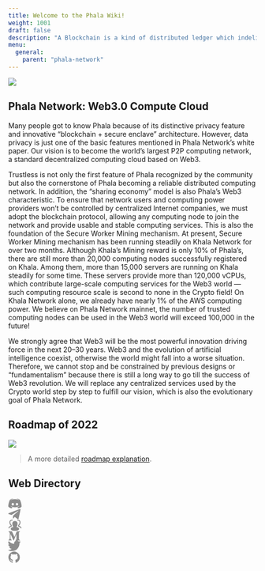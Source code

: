 ```yaml
---
title: Welcome to the Phala Wiki!
weight: 1001
draft: false
description: "A Blockchain is a kind of distributed ledger which indelibly records transactions in an ever-growing list of blocks. The basis of our trust in the blockchain is the fact that the execution of every transaction can be verified by any user of the blockchain. Existing blockchains, such as BTC and ETH, live up to this promise in an intuitive way: they make everything public, including the transactions and the internal states of smart contracts. This brings us to the problem: confidential data cannot be processed by these blockchains."
menu:
  general:
    parent: "phala-network"
---
```


![](/images/general/landing.jpg)

## Phala Network: Web3.0 Compute Cloud

<!-- TODO.shelven: Shorten this and highlight the important things. -->

Many people got to know Phala because of its distinctive privacy feature and innovative “blockchain + secure enclave” architecture. However, data privacy is just one of the basic features mentioned in Phala Network’s white paper. Our vision is to become the world’s largest P2P computing network, a standard decentralized computing cloud based on Web3.

Trustless is not only the first feature of Phala recognized by the community but also the cornerstone of Phala becoming a reliable distributed computing network.
In addition, the “sharing economy” model is also Phala’s Web3 characteristic. To ensure that network users and computing power providers won’t be controlled by centralized Internet companies, we must adopt the blockchain protocol, allowing any computing node to join the network and provide usable and stable computing services. This is also the foundation of the Secure Worker Mining mechanism.
At present, Secure Worker Mining mechanism has been running steadily on Khala Network for over two months. Although Khala’s Mining reward is only 10% of Phala’s, there are still more than 20,000 computing nodes successfully registered on Khala. Among them, more than 15,000 servers are running on Khala steadily for some time. These servers provide more than 120,000 vCPUs, which contribute large-scale computing services for the Web3 world — such computing resource scale is second to none in the Crypto field! On Khala Network alone, we already have nearly 1% of the AWS computing power. We believe on Phala Network mainnet, the number of trusted computing nodes can be used in the Web3 world will exceed 100,000 in the future!

We strongly agree that Web3 will be the most powerful innovation driving force in the next 20–30 years. Web3 and the evolution of artificial intelligence coexist, otherwise the world might fall into a worse situation. Therefore, we cannot stop and be constrained by previous designs or “fundamentalism” because there is still a long way to go till the success of Web3 revolution. We will replace any centralized services used by the Crypto world step by step to fulfill our vision, which is also the evolutionary goal of Phala Network.

<!-- ## Choose a Topic

<!-- {{< button "developer" "Build on Phala" >}} -->

## Roadmap of 2022

![](/images/general/roadmap.jpg)

> A more detailed [roadmap explanation](https://medium.com/phala-network/phala-network-roadmap-of-2022-f857ba765938).

## Web Directory

<div class="mediaList">
   <div class="item">
     <a href="https://discord.gg/myBmQu5" target="_blank">
        <svg width="27" height="22" viewBox="0 0 27 22" fill="none" xmlns="http://www.w3.org/2000/svg">
           <path d="M9.8 1.3l.3.3C5.9 2.8 4 4.6 4 4.6l1.3-.7c2.5-1 4.5-1.4 5.3-1.4h.4a19.5 19.5 0 0111.6 2.1s-1.8-1.7-5.7-3l.3-.3s3.1 0 6.5 2.4c0 0 3.3 6 3.3 13.5 0 0-2 3.3-7 3.5 0 0-1-1-1.6-1.9 3-.8 4.2-2.7 4.2-2.7-1 .6-1.9 1-2.7 1.3a16.2 16.2 0 01-12.7 0 13.5 13.5 0 01-1.8-.8h-.1l-.1-.1-.6-.4s1 1.8 4 2.7l-1.5 2C1.9 20.4 0 17.1 0 17.1 0 9.8 3.3 3.7 3.3 3.7c3.2-2.4 6.2-2.4 6.5-2.4zm-.6 8.6c-1.3 0-2.4 1.2-2.4 2.6 0 1.4 1 2.5 2.4 2.5 1.3 0 2.3-1.1 2.3-2.5s-1-2.6-2.3-2.6zm8.4 0c-1.3 0-2.3 1.2-2.3 2.6 0 1.4 1 2.5 2.3 2.5C19 15 20 14 20 12.5s-1-2.6-2.4-2.6z" fill="#8c8c8c"></path>
        </svg>
     </a>
  </div>
  <div class="item">
     <a href="https://t.me/phalanetwork" target="_blank">
        <svg width="25" height="21" viewBox="0 0 25 21" fill="none" xmlns="http://www.w3.org/2000/svg">
           <path d="M9.35464 19.5529L9.73964 13.7367L20.2996 4.22167C20.7671 3.79542 20.2034 3.58917 19.5846 3.96042L6.54964 12.1967L0.912142 10.4092C-0.297858 10.0654 -0.311608 9.22667 1.18714 8.62167L23.1459 0.151666C24.1496 -0.302084 25.1121 0.399166 24.7271 1.93917L20.9871 19.5529C20.7259 20.8042 19.9696 21.1067 18.9246 20.5292L13.2321 16.3217L10.4959 18.9754C10.1796 19.2917 9.91839 19.5529 9.35464 19.5529Z" fill="#8c8c8c"></path>
        </svg>
     </a>
  </div>
  <div class="item">
     <a href="https://forum.phala.network/" target="_blank">
        <svg width="27" height="24" viewBox="0 0 27 24" fill="none" xmlns="http://www.w3.org/2000/svg">
           <path fill-rule="evenodd" clip-rule="evenodd" d="M25.7165 18.488C25.1981 18.488 24.779 18.0689 24.779 17.5505C24.779 16.8202 23.4328 15.2574 20.9662 14.9967C20.489 14.947 20.1262 14.5449 20.1262 14.0649V11.9611C20.1262 11.6405 20.2903 11.3424 20.5603 11.1699C22.4915 9.94079 22.8965 7.66454 22.8965 5.97235C22.8965 2.84485 19.9575 2.6011 19.0565 2.6011C18.5381 2.6011 18.119 2.1811 18.119 1.6636C18.119 1.1461 18.5381 0.726105 19.0565 0.726105C21.6928 0.726105 24.7715 2.09954 24.7715 5.97235C24.7715 8.85142 23.8153 11.078 22.0012 12.4505V13.2652C24.8175 13.8642 26.654 15.8583 26.654 17.5495C26.654 18.0689 26.235 18.488 25.7165 18.488ZM13.3275 23.2739C11.2818 23.2739 5.0587 23.2739 5.0587 19.2024C5.0587 17.3058 7.7437 16.057 10.5215 15.5902C8.51245 13.9402 8.23964 11.1277 8.23964 8.80642C8.23964 5.52142 10.1746 3.55923 13.4156 3.55923H13.5778C16.8187 3.55923 18.7537 5.52048 18.7537 8.80642C18.7537 11.1277 18.4809 13.9411 16.4718 15.5902C19.2487 16.0561 21.9328 17.3049 21.9328 19.2024C21.9337 21.9042 19.0378 23.2739 13.3275 23.2739ZM0.426514 17.5505C0.426514 18.0689 0.846514 18.488 1.36401 18.488C1.88151 18.488 2.30151 18.0689 2.30151 17.5514C2.30151 16.8202 3.64683 15.2574 6.11433 14.9977C6.59245 14.948 6.95433 14.5458 6.95433 14.0658V11.962C6.95433 11.6414 6.79026 11.3433 6.52026 11.1708C4.58901 9.94173 4.18401 7.66548 4.18401 5.97329C4.18401 2.84485 7.12308 2.60204 8.02401 2.60204C8.54151 2.60204 8.96151 2.18204 8.96151 1.66454C8.96151 1.14704 8.54151 0.727042 8.02401 0.727042C5.38776 0.727042 2.30901 2.10142 2.30901 5.97329C2.30901 8.85236 3.26433 11.0789 5.07933 12.4514V13.2661C2.26308 13.8642 0.426514 15.8583 0.426514 17.5505Z" fill="#8c8c8c"></path>
        </svg>
     </a>
  </div>
  <div class="item">
     <a href="https://medium.com/phala-network" target="_blank">
        <svg width="24" height="19" viewBox="0 0 24 19" fill="none" xmlns="http://www.w3.org/2000/svg">
           <path d="M3.02855 4.08651C3.05755 3.79853 2.94757 3.51397 2.73244 3.32034L0.542512 0.68104V0.287384H7.34304L12.6004 11.8173L17.222 0.287384H23.7067V0.68104L21.8328 2.47649C21.6715 2.59977 21.5915 2.80193 21.6246 3.00217V16.1986C21.5918 16.3986 21.6718 16.6004 21.8328 16.7235L23.6604 18.5189V18.9126H14.4618V18.5189L16.3555 16.6795C16.541 16.494 16.541 16.439 16.541 16.1538V5.48821L11.2719 18.8687H10.5616L4.42742 5.48821V14.456C4.37655 14.833 4.50169 15.2125 4.76684 15.4853L7.23017 18.4765V18.8695H0.245605V18.4757L2.70893 15.4846C2.97279 15.2125 3.09017 14.8298 3.02785 14.456V4.08651H3.02855Z" fill="#8c8c8c"></path>
        </svg>
     </a>
  </div>
  <div class="item">
     <a href="https://twitter.com/PhalaNetwork" target="_blank">
        <svg width="26" height="22" viewBox="0 0 26 22" fill="none" xmlns="http://www.w3.org/2000/svg">
           <path d="M25.0098 3.11134C24.3638 3.97266 23.5829 4.724 22.6973 5.33634V6.02384C22.7044 10.1098 21.0715 14.0277 18.1647 16.8993C15.2579 19.7708 11.3204 21.3558 7.23479 21.2988C4.87282 21.3067 2.54111 20.7677 0.422287 19.7238C0.30804 19.674 0.234353 19.561 0.234787 19.4363V19.2988C0.234787 19.2126 0.269028 19.13 0.329977 19.069C0.390927 19.0081 0.473592 18.9738 0.559787 18.9738C2.88154 18.8974 5.12046 18.0927 6.95979 16.6738C4.85828 16.6315 2.96746 15.3872 2.09729 13.4738C2.05333 13.3693 2.06702 13.2495 2.1334 13.1576C2.19978 13.0657 2.30926 13.015 2.42229 13.0238C3.06098 13.088 3.70606 13.0286 4.32229 12.8488C2.0024 12.3675 0.259258 10.4425 0.009787 8.08634C0.000920465 7.97331 0.0515962 7.86384 0.143507 7.79746C0.235418 7.73108 0.355278 7.71739 0.459787 7.76134C1.08234 8.03592 1.75439 8.18053 2.43479 8.18634C0.402013 6.85277 -0.476011 4.31625 0.297287 2.01134C0.37711 1.78737 0.568883 1.62192 0.802134 1.57578C1.03539 1.52964 1.27571 1.60963 1.43479 1.78634C4.17789 4.70444 7.94696 6.44332 11.9473 6.63634C11.8448 6.22766 11.7944 5.80766 11.7973 5.38634C11.8347 3.17713 13.2023 1.20912 15.2598 0.403654C17.3173 -0.401808 19.6575 0.11469 21.1848 1.71134C22.2259 1.5131 23.2324 1.16356 24.1723 0.673843C24.2411 0.630879 24.3284 0.630879 24.3973 0.673843C24.4403 0.74269 24.4403 0.829996 24.3973 0.898843C23.942 1.94085 23.173 2.81481 22.1973 3.39884C23.0517 3.29981 23.891 3.09836 24.6973 2.79884C24.7652 2.75266 24.8544 2.75266 24.9223 2.79884C24.9792 2.82485 25.0217 2.87458 25.0385 2.93479C25.0554 2.99501 25.0449 3.05959 25.0098 3.11134Z" fill="#8c8c8c"></path>
        </svg>
     </a>
  </div>
  <div class="item">
     <a href="https://github.com/Phala-Network" target="_blank">
        <svg width="24" height="23" viewBox="0 0 24 23" fill="none" xmlns="http://www.w3.org/2000/svg">
           <path d="M23.43 11.88C23.4521 14.3236 22.6757 16.7077 21.219 18.6698C19.8159 20.6299 17.8249 22.092 15.5347 22.8443C15.3307 22.9011 15.1119 22.8616 14.9407 22.737C14.817 22.6194 14.7507 22.4537 14.7592 22.2833V19.1153C14.8259 18.3223 14.5391 17.5403 13.9755 16.9785C14.4927 16.9278 15.0056 16.8396 15.51 16.7145C16.0051 16.5817 16.4797 16.3818 16.9207 16.1205C17.3828 15.8685 17.794 15.5328 18.1335 15.1305C18.5063 14.6595 18.7862 14.122 18.9585 13.5465C19.1774 12.8105 19.2831 12.0455 19.272 11.2778C19.2977 10.1289 18.8676 9.01665 18.0757 8.184C18.4479 7.18651 18.4063 6.08169 17.9602 5.115C17.5487 5.03997 17.124 5.09775 16.7475 5.28C16.2648 5.45357 15.8005 5.67466 15.3615 5.94L14.7922 6.29475C12.9034 5.76673 10.906 5.76673 9.01723 6.29475C8.85223 6.17925 8.64598 6.0555 8.38198 5.8905C7.97102 5.65096 7.54048 5.44672 7.09498 5.28C6.69553 5.07717 6.24242 5.00502 5.79973 5.07375C5.35491 6.04992 5.31632 7.16287 5.69248 8.1675C4.91161 9.01313 4.4862 10.1269 4.50448 11.2778C4.49272 12.0401 4.59846 12.7998 4.81798 13.53C4.99699 14.1027 5.27634 14.639 5.64298 15.114C5.9749 15.5282 6.38749 15.8706 6.85573 16.1205C7.30251 16.3702 7.77567 16.5694 8.26648 16.7145C8.77358 16.8401 9.28921 16.9284 9.80923 16.9785C9.37742 17.3851 9.11269 17.9381 9.06673 18.5295C8.84969 18.6328 8.61917 18.705 8.38198 18.744C8.11 18.7952 7.83372 18.82 7.55698 18.8183C7.17796 18.8207 6.80805 18.7022 6.50098 18.48C6.15906 18.2322 5.87713 17.9108 5.67598 17.5395C5.49392 17.2285 5.24615 16.961 4.94998 16.7558C4.72927 16.5863 4.47678 16.4628 4.20748 16.3928H3.91048C3.76173 16.3841 3.61281 16.4066 3.47323 16.4588C3.39073 16.5083 3.36598 16.566 3.39898 16.632C3.43803 16.7057 3.48507 16.7748 3.53923 16.8383C3.59899 16.9077 3.66529 16.9713 3.73723 17.028L3.84448 17.094C4.10341 17.2333 4.32869 17.4276 4.50448 17.6633C4.68861 17.8982 4.84631 18.1528 4.97473 18.4223L5.12323 18.7688C5.24028 19.1409 5.47112 19.467 5.78323 19.701C6.0801 19.9162 6.42106 20.0627 6.78148 20.13C7.12335 20.2016 7.47171 20.2375 7.82098 20.2373C8.09714 20.2423 8.37321 20.223 8.64598 20.1795L8.99248 20.1218V22.2833C8.99566 22.4561 8.92337 22.6218 8.79448 22.737C8.61978 22.8608 8.39893 22.9001 8.19223 22.8443C5.90917 22.0824 3.92918 20.6111 2.54098 18.645C1.07673 16.6962 0.299242 14.3174 0.329979 11.88C0.317931 9.85051 0.853767 7.85538 1.88098 6.105C2.88982 4.34759 4.34757 2.88985 6.10498 1.881C7.85535 0.85379 9.85049 0.317954 11.88 0.330002C13.9095 0.317954 15.9046 0.85379 17.655 1.881C19.4124 2.88985 20.8701 4.34759 21.879 6.105C22.907 7.85506 23.4428 9.85041 23.43 11.88Z" fill="#8c8c8c"></path>
        </svg>
     </a>
  </div>
</div>
